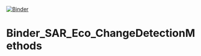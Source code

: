 [![Binder](https://mybinder.org/badge_logo.svg)](https://mybinder.org/v2/gh/ASFBinderRecipes/main?labpath=SAREco_ChangeDetectMethods.ipynb)

# Binder_SAR_Eco_ChangeDetectionMethods
